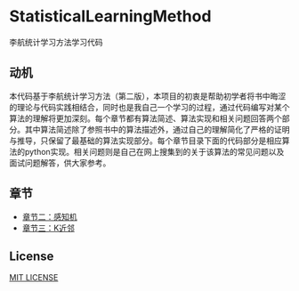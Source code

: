 # StatisticalLearningMethod
李航统计学习方法学习代码

## 动机
本代码基于李航统计学习方法（第二版），本项目的初衷是帮助初学者将书中晦涩的理论与代码实践相结合，同时也是我自己一个学习的过程，通过代码编写对某个算法的理解将更加深刻。每个章节都有算法简述、算法实现和相关问题回答两个部分。其中算法简述除了参照书中的算法描述外，通过自己的理解简化了严格的证明与推导，只保留了最基础的算法实现部分。每个章节目录下面的代码部分是相应算法的python实现。相关问题则是自己在网上搜集到的关于该算法的常见问题以及面试问题解答，供大家参考。

## 章节
- [章节二：感知机](Chapter2__k-Nearest_Neighbor/README.md)
- [章节三：K近邻](Chapter3__Perceptron/README.md)

## License
[MIT LICENSE](LICENSE)
